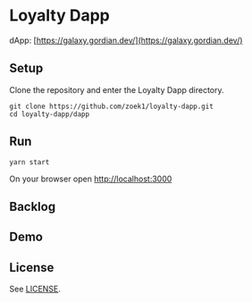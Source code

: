 # Loyalty Dapp


dApp: [https://galaxy.gordian.dev/](https://galaxy.gordian.dev/)

## Setup

Clone the repository and enter the Loyalty Dapp directory.

```
git clone https://github.com/zoek1/loyalty-dapp.git
cd loyalty-dapp/dapp
```

## Run

```
yarn start
```

On your browser open [http://localhost:3000](http://localhost:3000)


## Backlog

## Demo


## License

See [LICENSE](LICENSE).
